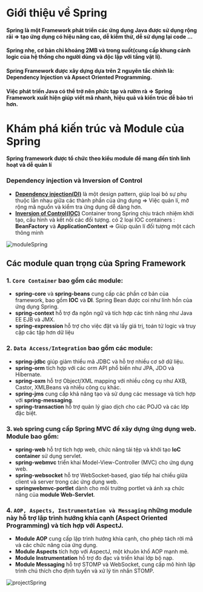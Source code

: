 # Giới thiệu về Spring
#### Spring là một Framework phát triển các ứng dụng Java được sử dụng rộng rãi => tạo ứng dụng có hiệu năng cao, dễ kiểm thử, dễ sử dụng lại code ...
#### Spring nhẹ, cơ bản chỉ khoảng 2MB và trong suốt(cung cấp khung cảnh logic của hệ thống cho người dùng và độc lập với tầng vật lí).
#### Spring Framework được xây dựng dựa trên 2 nguyên tắc chính là: **Dependency Injection** và **Apsect Oriented Programming**.
#### Việc phát triển Java có thể trở nên phức tạp và rườm rà => Spring Framework xuất hiện giúp viết mã nhanh, hiệu quả và kiến trúc dễ bảo trì hơn.

# Khám phá kiến trúc và Module của Spring
#### Spring framework được tổ chức theo kiểu module để mang đến tính linh hoạt và dễ quản lí

### Dependency injection và Inversion of Control
* **[Dependency injection(DI)](https://kungfutech.edu.vn/bai-viet/spring-boot/dependency-injection)** là một design pattern, giúp loại bỏ sự phụ thuộc lẫn nhau giữa các thành phần của ứng dụng => Việc quản lí, mở rộng mã nguồn và kiểm tra ứng dụng dễ dàng hơn.
* **[Inversion of Control(IOC)](https://kungfutech.edu.vn/bai-viet/spring-boot/nguyen-ly-ioc-trong-spring)** Container trong Spring chịu trách nhiệm khởi tạo, cấu hình và kết nối các đối tượng. có 2 loại IOC containers : **BeanFactory** và **ApplicationContext** => Giúp quản lí đối tượng một cách thông minh

![moduleSpring](https://docs.spring.io/spring-framework/docs/4.3.x/spring-framework-reference/html/images/spring-overview.png)

## Các module quan trọng của Spring Framework
### 1. `Core Container` bao gồm các module:
* **spring-core** và **spring-beans** cung cấp các phần cơ bản của framework, bao gồm **IOC** và **DI**. Spring Bean được coi như linh hồn của ứng dụng Spring.
* **spring-context** hỗ trợ đa ngôn ngữ và tích hợp các tính năng như Java EE EJB và JMX.
* **spring-expression** hỗ trợ cho việc đặt và lấy giá trị, toán tử logic và truy cập các tập hơn dữ liệu

### 2. `Data Access/Integration` bao gồm các module:
* **spring-jdbc** giúp giảm thiểu mã JDBC và hỗ trợ nhiều cơ sở dữ liệu.
* **spring-orm** tích hợp với các orm API phổ biến như JPA, JDO và Hibernate.
* **spring-oxm** hỗ trợ Object/XML mapping với nhiều công cụ như AXB, Castor, XMLBeans và nhiều công cụ khác.
* **spring-jms** cung cấp khả năng tạo và sử dụng các message và tích hợp với **spring-messaging**.
* **spring-transaction** hỗ trợ quản lý giao dịch cho các POJO và các lớp đặc biệt.

### 3. `Web` spring cung cấp Spring MVC để xây dựng ứng dụng web. Module bao gồm:
* **spring-web** hỗ trợ tích hợp web, chức năng tải tệp và khởi tạo **IoC container** sử dụng servlet.
* **spring-webmvc** triển khai Model-View-Controller (MVC) cho ứng dụng web.
* **spring-websocket** hỗ trợ WebSocket-based, giao tiếp hai chiều giữa client và server trong các ứng dụng web.
* **springwebmvc-portlet** dành cho môi trường portlet và ánh xạ chức năng của **module Web-Servlet**.

### 4. `AOP, Aspects, Instrumentation và Messaging` những module này hỗ trợ lập trình hướng khía cạnh (Aspect Oriented Programming) và tích hợp với AspectJ.
* **Module AOP** cung cấp lập trình hướng khía cạnh, cho phép tách rời mã và các chức năng của ứng dụng.
* **Module Aspects** tích hợp với AspectJ, một khuôn khổ AOP mạnh mẽ.
* **Module Instrumentation** hỗ trợ đo đạc và triển khai lớp bộ nạp.
* **Module Messaging** hỗ trợ STOMP và WebSocket, cung cấp mô hình lập trình chú thích cho định tuyến và xử lý tin nhắn STOMP.

![projectSpring](https://th.bing.com/th/id/OIP.p81ENbNbw_JxKEKS5Zs1ogHaHP?pid=ImgDet&rs=1)
